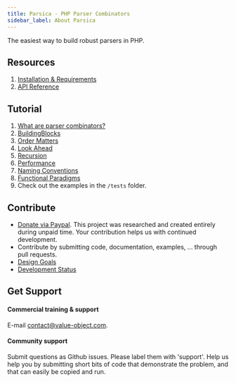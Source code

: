 ```yaml
---
title: Parsica - PHP Parser Combinators
sidebar_label: About Parsica
---
```


 
The easiest way to build robust parsers in PHP.

## Resources

1. [Installation & Requirements](resources/installation.md)
1. [API Reference](api/api.md)

## Tutorial

1. [What are parser combinators?](tutorial/introduction.md)
1. [BuildingBlocks](tutorial/building_blocks.md)
1. [Order Matters](tutorial/order_matters.md)
1. [Look Ahead](tutorial/look_ahead.md)
1. [Recursion](tutorial/recursion.md)
1. [Performance](tutorial/performance.md)
1. [Naming Conventions](tutorial/naming_conventions.md)
1. [Functional Paradigms](tutorial/functional_paradigms.md)
1. Check out the examples in the `/tests` folder.

## Contribute


* [Donate via Paypal](https://www.paypal.com/cgi-bin/webscr?cmd=_s-xclick&hosted_button_id=NS4GQXUDXRKQJ&source=url). This project was researched and created entirely during unpaid time. Your contribution helps us with continued development.
* Contribute by submitting code, documentation, examples, ... through pull requests.
* [Design Goals](contribute/design_goals.md)
* [Development Status](contribute/status.md)

## Get Support

#### Commercial training & support

E-mail [contact@value-object.com](contact@value-object.com).

#### Community support

Submit questions as Github issues. Please label them with 'support'. Help us help you by submitting short bits of code that demonstrate the problem, and that can easily be copied and run. 
